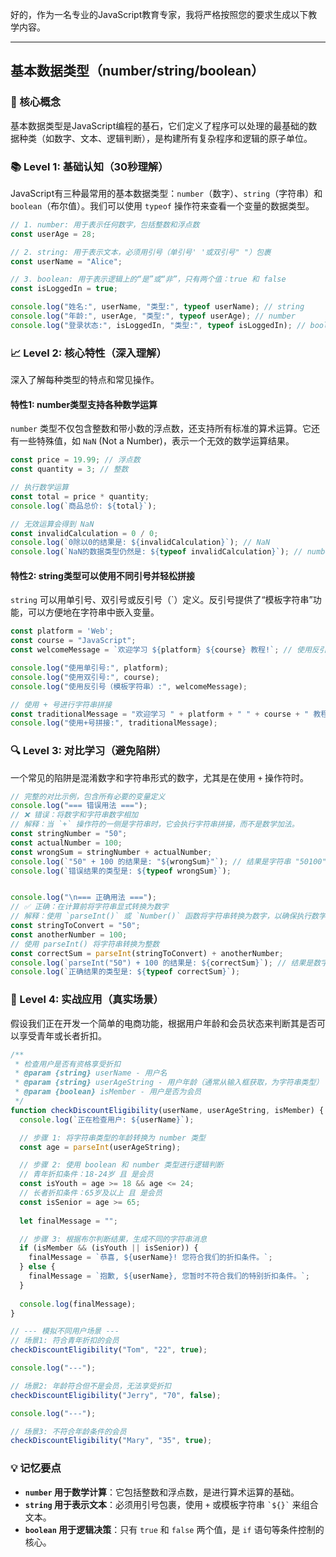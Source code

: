 好的，作为一名专业的JavaScript教育专家，我将严格按照您的要求生成以下教学内容。

---

## 基本数据类型（number/string/boolean）

### 🎯 核心概念
基本数据类型是JavaScript编程的基石，它们定义了程序可以处理的最基础的数据种类（如数字、文本、逻辑判断），是构建所有复杂程序和逻辑的原子单位。

### 📚 Level 1: 基础认知（30秒理解）
JavaScript有三种最常用的基本数据类型：`number`（数字）、`string`（字符串）和`boolean`（布尔值）。我们可以使用 `typeof` 操作符来查看一个变量的数据类型。

```javascript
// 1. number: 用于表示任何数字，包括整数和浮点数
const userAge = 28;

// 2. string: 用于表示文本，必须用引号（单引号' '或双引号" "）包裹
const userName = "Alice";

// 3. boolean: 用于表示逻辑上的“是”或“非”，只有两个值：true 和 false
const isLoggedIn = true;

console.log("姓名:", userName, "类型:", typeof userName); // string
console.log("年龄:", userAge, "类型:", typeof userAge); // number
console.log("登录状态:", isLoggedIn, "类型:", typeof isLoggedIn); // boolean
```

### 📈 Level 2: 核心特性（深入理解）
深入了解每种类型的特点和常见操作。

#### 特性1: number类型支持各种数学运算
`number` 类型不仅包含整数和带小数的浮点数，还支持所有标准的算术运算。它还有一些特殊值，如 `NaN` (Not a Number)，表示一个无效的数学运算结果。

```javascript
const price = 19.99; // 浮点数
const quantity = 3; // 整数

// 执行数学运算
const total = price * quantity;
console.log(`商品总价: ${total}`);

// 无效运算会得到 NaN
const invalidCalculation = 0 / 0;
console.log(`0除以0的结果是: ${invalidCalculation}`); // NaN
console.log(`NaN的数据类型仍然是: ${typeof invalidCalculation}`); // number
```

#### 特性2: string类型可以使用不同引号并轻松拼接
`string` 可以用单引号、双引号或反引号（`）定义。反引号提供了“模板字符串”功能，可以方便地在字符串中嵌入变量。

```javascript
const platform = 'Web';
const course = "JavaScript";
const welcomeMessage = `欢迎学习 ${platform} ${course} 教程!`; // 使用反引号嵌入变量

console.log("使用单引号:", platform);
console.log("使用双引号:", course);
console.log("使用反引号（模板字符串）:", welcomeMessage);

// 使用 + 号进行字符串拼接
const traditionalMessage = "欢迎学习 " + platform + " " + course + " 教程!";
console.log("使用+号拼接:", traditionalMessage);
```

### 🔍 Level 3: 对比学习（避免陷阱）
一个常见的陷阱是混淆数字和字符串形式的数字，尤其是在使用 `+` 操作符时。

```javascript
// 完整的对比示例，包含所有必要的变量定义
console.log("=== 错误用法 ===");
// ❌ 错误：将数字和字符串数字相加
// 解释：当 `+` 操作符的一侧是字符串时，它会执行字符串拼接，而不是数学加法。
const stringNumber = "50";
const actualNumber = 100;
const wrongSum = stringNumber + actualNumber; 
console.log(`"50" + 100 的结果是: "${wrongSum}"`); // 结果是字符串 "50100"
console.log(`错误结果的类型是: ${typeof wrongSum}`);


console.log("\n=== 正确用法 ===");
// ✅ 正确：在计算前将字符串显式转换为数字
// 解释：使用 `parseInt()` 或 `Number()` 函数将字符串转换为数字，以确保执行数学运算。
const stringToConvert = "50";
const anotherNumber = 100;
// 使用 parseInt() 将字符串转换为整数
const correctSum = parseInt(stringToConvert) + anotherNumber;
console.log(`parseInt("50") + 100 的结果是: ${correctSum}`); // 结果是数字 150
console.log(`正确结果的类型是: ${typeof correctSum}`);
```

### 🚀 Level 4: 实战应用（真实场景）
假设我们正在开发一个简单的电商功能，根据用户年龄和会员状态来判断其是否可以享受青年或长者折扣。

```javascript
/**
 * 检查用户是否有资格享受折扣
 * @param {string} userName - 用户名
 * @param {string} userAgeString - 用户年龄（通常从输入框获取，为字符串类型）
 * @param {boolean} isMember - 用户是否为会员
 */
function checkDiscountEligibility(userName, userAgeString, isMember) {
  console.log(`正在检查用户: ${userName}`);

  // 步骤 1: 将字符串类型的年龄转换为 number 类型
  const age = parseInt(userAgeString);

  // 步骤 2: 使用 boolean 和 number 类型进行逻辑判断
  // 青年折扣条件：18-24岁 且 是会员
  const isYouth = age >= 18 && age <= 24;
  // 长者折扣条件：65岁及以上 且 是会员
  const isSenior = age >= 65;
  
  let finalMessage = "";

  // 步骤 3: 根据布尔判断结果，生成不同的字符串消息
  if (isMember && (isYouth || isSenior)) {
    finalMessage = `恭喜, ${userName}! 您符合我们的折扣条件。`;
  } else {
    finalMessage = `抱歉, ${userName}, 您暂时不符合我们的特别折扣条件。`;
  }
  
  console.log(finalMessage);
}

// --- 模拟不同用户场景 ---
// 场景1: 符合青年折扣的会员
checkDiscountEligibility("Tom", "22", true);

console.log("---");

// 场景2: 年龄符合但不是会员，无法享受折扣
checkDiscountEligibility("Jerry", "70", false);

console.log("---");

// 场景3: 不符合年龄条件的会员
checkDiscountEligibility("Mary", "35", true);
```

### 💡 记忆要点
- **`number` 用于数学计算**：它包括整数和浮点数，是进行算术运算的基础。
- **`string` 用于表示文本**：必须用引号包裹，使用 `+` 或模板字符串 `` `${}` `` 来组合文本。
- **`boolean` 用于逻辑决策**：只有 `true` 和 `false` 两个值，是 `if` 语句等条件控制的核心。

<!--
metadata:
  syntax: [const, let, function]
  pattern: [error-handling]
  api: [console.log, typeof, parseInt]
  concept: [data-type, type-coercion]
  difficulty: basic
  dependencies: [无]
  related: [js-sec-1-1-3]
-->